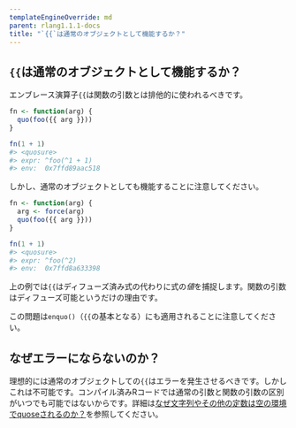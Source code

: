 ```yaml
---
templateEngineOverride: md
parent: rlang1.1.1-docs
title: "`{{`は通常のオブジェクトとして機能するか？"
---
```


## `{{`は通常のオブジェクトとして機能するか？

エンブレース演算子`{{`は関数の引数とは排他的に使われるべきです。

```r
fn <- function(arg) {
  quo(foo({{ arg }}))
}

fn(1 + 1)
#> <quosure>
#> expr: ^foo(^1 + 1)
#> env:  0x7ffd89aac518
```

しかし、通常のオブジェクトとしても機能することに注意してください。

```r
fn <- function(arg) {
  arg <- force(arg)
  quo(foo({{ arg }}))
}

fn(1 + 1)
#> <quosure>
#> expr: ^foo(^2)
#> env:  0x7ffd8a633398
```

上の例では`{{`はディフューズ済み式の代わりに式の*値*を捕捉します。関数の引数はディフューズ可能というだけの理由です。

この問題は`enquo()`（`{{`の基本となる）にも適用されることに注意してください。

## なぜエラーにならないのか？

理想的には通常のオブジェクトしての`{{`はエラーを発生させるべきです。しかしこれは不可能です。コンパイル済みRコードでは通常の引数と関数の引数の区別がいつでも可能ではないからです。詳細は[なぜ文字列やその他の定数は空の環境でquoseされるのか？](topic-embrace-constants.md)を参照してください。
